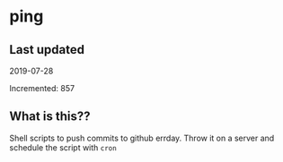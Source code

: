 # ping

## Last updated
2019-07-28

Incremented: 857

## What is this??
Shell scripts to push commits to github errday. Throw it on a server and schedule the script with `cron`
